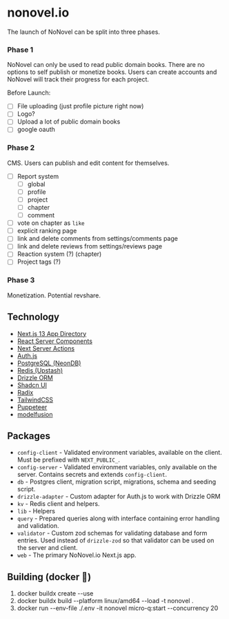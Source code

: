 # nonovel.io

The launch of NoNovel can be split into three phases.

### Phase 1

NoNovel can only be used to read public domain books. There are no options to self publish or monetize books. Users can create accounts and NoNovel will track their progress for each project.

Before Launch:

- [ ] File uploading (just profile picture right now)
- [ ] Logo?
- [ ] Upload a lot of public domain books
- [ ] google oauth

### Phase 2

CMS. Users can publish and edit content for themselves.

- [ ] Report system
  - [ ] global
  - [ ] profile
  - [ ] project
  - [ ] chapter
  - [ ] comment
- [ ] vote on chapter as `like`
- [ ] explicit ranking page
- [ ] link and delete comments from settings/comments page
- [ ] link and delete reviews from settings/reviews page
- [ ] Reaction system (?) (chapter)
- [ ] Project tags (?)

### Phase 3

Monetization. Potential revshare.

## Technology

- [Next.js 13 App Directory](https://nextjs.org/docs/getting-started/project-structure)
- [React Server Components](https://github.com/reactjs/rfcs/blob/main/text/0188-server-components.md)
- [Next Server Actions](https://nextjs.org/docs/app/building-your-application/data-fetching/server-actions)
- [Auth.js](https://next-auth.js.org/)
- [PostgreSQL (NeonDB)](https://neon.tech/)
- [Redis (Upstash)](https://upstash.com/)
- [Drizzle ORM](https://github.com/drizzle-team/drizzle-orm)
- [Shadcn UI](https://ui.shadcn.com/)
- [Radix](https://www.radix-ui.com/)
- [TailwindCSS](https://tailwindcss.com/)
- [Puppeteer](https://pptr.dev/)
- [modelfusion](https://modelfusion.dev/guide/)

## Packages

- `config-client` - Validated environment variables, available on the client. Must be prefixed with `NEXT_PUBLIC_`.
- `config-server` - Validated environment variables, only available on the server. Contains secrets and extends `config-client`.
- `db` - Postgres client, migration script, migrations, schema and seeding script.
- `drizzle-adapter` - Custom adapter for Auth.js to work with Drizzle ORM
- `kv` - Redis client and helpers.
- `lib` - Helpers
- `query` - Prepared queries along with interface containing error handling and validation.
- `validator` - Custom zod schemas for validating database and form entries. Used instead of `drizzle-zod` so that validator can be used on the server and client.
- `web` - The primary NoNovel.io Next.js app.

## Building (docker 🐳)

1. docker buildx create --use
2. docker buildx build --platform linux/amd64 --load -t nonovel .
3. docker run --env-file ./.env -it nonovel micro-q:start --concurrency 20
